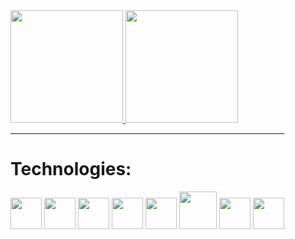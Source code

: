 <div style="display: inline-block;">
    <a href="https://github.com/Adrian-Oliveira">
    <img height="180px" src="https://github-readme-stats.vercel.app/api?username=adrian-oliveira&count_private=true&show_icons=true&theme=dark" />
    <img height="180px" src="https://github-readme-stats.vercel.app/api/top-langs/?username=adrian-oliveira&layout=compact&count_private=true&theme=dark" />
    </a>
</ div>

<hr/>

<h1>Technologies:</h1>
<div style="display: inline-block">
  <img width=50px src="https://cdn.jsdelivr.net/gh/devicons/devicon/icons/html5/html5-original.svg" />
  <img width=50px src="https://cdn.jsdelivr.net/gh/devicons/devicon/icons/css3/css3-original.svg" />
  <img width=50px src="https://cdn.jsdelivr.net/gh/devicons/devicon/icons/javascript/javascript-original.svg" />
  <img width=50px src="https://cdn.jsdelivr.net/gh/devicons/devicon/icons/bootstrap/bootstrap-plain-wordmark.svg" />
  <img width=50px src="https://cdn.jsdelivr.net/gh/devicons/devicon/icons/react/react-original-wordmark.svg" />
  <img width=60px src="https://cdn.jsdelivr.net/gh/devicons/devicon/icons/nodejs/nodejs-original-wordmark.svg" />
  <img width=50px src="https://cdn.jsdelivr.net/gh/devicons/devicon/icons/django/django-original.svg" />
  <img width=50px src="https://cdn.jsdelivr.net/gh/devicons/devicon/icons/docker/docker-original-wordmark.svg" />
</div>

<!---
Adrian-Oliveira/Adrian-Oliveira is a ✨ special ✨ repository because its `README.md` (this file) appears on your GitHub profile.
You can click the Preview link to take a look at your changes.
--->
